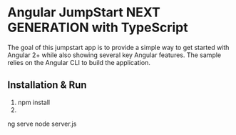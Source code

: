 # Angular JumpStart NEXT GENERATION with TypeScript

The goal of this jumpstart app is to provide
a simple way to get started with Angular 2+ while also showing several key Angular features. The sample
relies on the Angular CLI to build the application.


## Installation & Run

1. npm install
2. 
  ng serve 
  node server.js 


